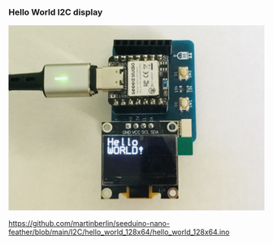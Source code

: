 ### Hello World I2C display

![Seeed hello world](/assets/hello_world_128x64.jpg)

https://github.com/martinberlin/seeduino-nano-feather/blob/main/I2C/hello_world_128x64/hello_world_128x64.ino
